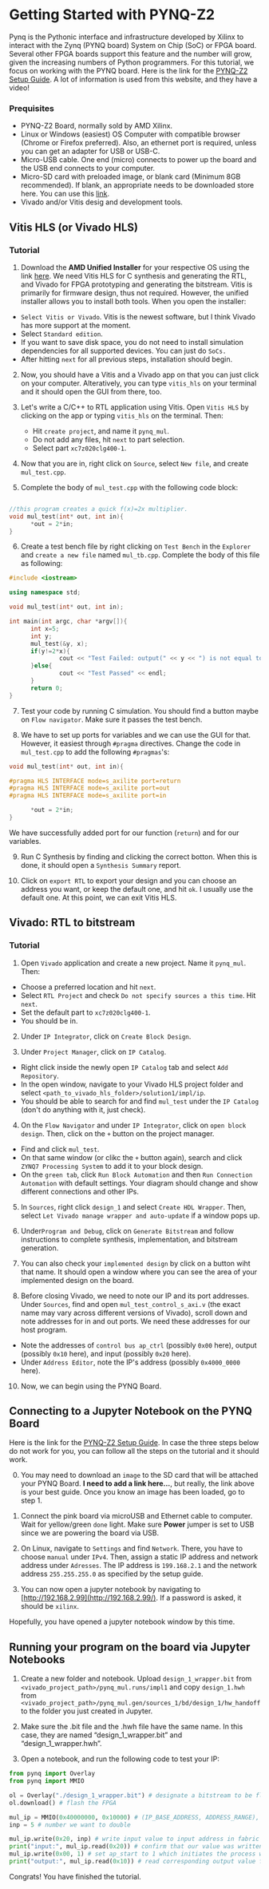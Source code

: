 # Getting Started with PYNQ-Z2

Pynq is the Pythonic interface and infrastructure developed by Xilinx to interact with the Zynq (PYNQ board) System on Chip (SoC) or FPGA board. Several other FPGA boards support this feature and the number will grow, given the increasing numbers of Python programmers. For this tutorial, we focus on working with the PYNQ board.
Here is the link for the [PYNQ-Z2 Setup Guide](https://pynq.readthedocs.io/en/latest/getting_started/pynq_z2_setup.html). A lot of information is used from this website, and they have a video!

### Prequisites

* PYNQ-Z2 Board, normally sold by AMD Xilinx.
* Linux or Windows (easiest) OS Computer with compatible browser (Chrome or Firefox preferred). Also, an ethernet port is required, unless you can get an adapter for USB or USB-C.
* Micro-USB cable. One end (micro) connects to power up the board and the USB end connects to your computer.
* Micro-SD card with preloaded image, or blank card (Minimum 8GB recommended). If blank, an appropriate needs to be downloaded store here. You can use this [link](http://www.pynq.io/board.html).
* Vivado and/or Vitis desig and development tools.

## Vitis HLS (or Vivado HLS)
### Tutorial

1. Download the **AMD Unified Installer** for your respective OS using the link [here](https://www.xilinx.com/support/download.html).
We need Vitis HLS for C synthesis and generating the RTL, and Vivado for FPGA prototyping and generating the bitstream. Vitis is primarily for firmware design, thus not required. However, the unified installer allows you to install both tools. When you open the installer:
  *  `Select Vitis or Vivado`. Vitis is the newest software, but I think Vivado has more support at the moment.
  *  Select `Standard edition`.
  *  If you want to save disk space, you do not need to install simulation dependencies for all supported devices. You can just do `SoCs.`
  *  After hitting `next` for all previous steps, installation should begin.

2. Now, you should have a Vitis and a Vivado app on that you can just click on your computer. Alteratively, you can type `vitis_hls` on your terminal and it should open the GUI from there, too. 

3. Let's write a C/C++ to RTL application using Vitis. Open `Vitis HLS` by clicking on the app or typing `vitis_hls` on the terminal. Then:
   * Hit `create project`, and name it `pynq_mul`.
   * Do not add any files, hit `next` to part selection.
   * Select part `xc7z020clg400-1`.
  
4. Now that you are in, right click on `Source`, select `New file`, and create `mul_test.cpp`.

5. Complete the body of `mul_test.cpp` with the following code block: 
```c++

//this program creates a quick f(x)=2x multiplier.
void mul_test(int* out, int in){
      *out = 2*in;
}
```
6. Create a test bench file by right clicking on `Test Bench` in the `Explorer` and `create a new file` named `mul_tb.cpp`. Complete the body of this file as following:
```c++
#include <iostream>

using namespace std;

void mul_test(int* out, int in);

int main(int argc, char *argv[]){
      int x=5;
      int y;
      mul_test(&y, x);
      if(y!=2*x){
              cout << "Test Failed: output(" << y << ") is not equal to 2x" << x << endl;
      }else{
              cout << "Test Passed" << endl;
      }
      return 0;
}
```
7. Test your code by running C simulation. You should find a button maybe on `Flow navigator`. Make sure it passes the test bench.

8. We have to set up ports for variables and we can use the GUI for that. However, it easiest through `#pragma` directives. Change the code in `mul_test.cpp` to add the following `#pragmas`'s:

```c++
void mul_test(int* out, int in){

#pragma HLS INTERFACE mode=s_axilite port=return
#pragma HLS INTERFACE mode=s_axilite port=out
#pragma HLS INTERFACE mode=s_axilite port=in

      *out = 2*in;
}
```
We have successfully added port for our function (`return`) and for our variables.

9. Run C Synthesis by finding and clicking the correct botton. When this is done, it should open a `Synthesis Summary` report.

10. Click on `export RTL` to export your design and you can choose an address you want, or keep the default one, and hit `ok`. I usually use the default one. At this point, we can exit Vitis HLS.

## Vivado: RTL to bitstream
### Tutorial

1. Open `Vivado` application and create a new project. Name it `pynq_mul`. Then:
  * Choose a preferred location and hit `next`.
  * Select `RTL Project` and check `Do not specify sources a this time`. Hit `next`.
  * Set the default part to `xc7z020clg400-1`.
  * You should be in.

2. Under `IP Integrator`, click on `Create Block Design`.

3. Under `Project Manager`, click on `IP Catalog`.
  * Right click inside the newly open `IP Catalog` tab and select `Add Repository`.
  * In the open window, navigate to your Vivado HLS project folder and select `<path_to_vivado_hls_folder>/solution1/impl/ip`.
  * You should be able to search for and find `mul_test` under the `IP Catalog` (don't do anything with it, just check).

4. On the `Flow Navigator` and under `IP Integrator`, click on `open block design`. Then, click on the `+` button on the project manager. 
  * Find and click `mul_test`.
  * On that same window (or clikc the `+` button again), search and click `ZYNQ7 Processing System` to add it to your block design.
  * On the `green tab`, click `Run Block Automation` and then `Run Connection Automation` with default settings. Your diagram should change and show different connections and other IPs.

5. In `Sources`, right click `design_1` and select `Create HDL Wrapper`. Then, select `Let Vivado manage wrapper and auto-update` if a window pops up.

6. Under`Program and Debug`, click on `Generate Bitstream` and follow instructions to complete synthesis, implementation, and bitstream generation.

7. You can also check your `implemented design` by click on a button wiht that name. It should open a window where you can see the area of your implemented design on the board.

9. Before closing Vivado, we need to note our IP and its port addresses. Under `Sources`, find and open `mul_test_control_s_axi.v` (the exact name may vary across different versions of Vivado), scroll down and note addresses for in and out ports. We need these addresses for our host program.
  * Note the addresses of `control bus ap_ctrl` (possibly `0x00` here), output (possibly `0x10` here), and input (possibly `0x20` here).
  * Under `Address Editor`, note the IP's address (possibly `0x4000_0000` here).

10. Now, we can begin using the PYNQ Board.

   

   
## Connecting to a Jupyter Notebook on the PYNQ Board

Here is the link for the [PYNQ-Z2 Setup Guide](https://pynq.readthedocs.io/en/latest/getting_started/pynq_z2_setup.html). In case the three steps below do not work for you, you can follow all the steps on the tutorial and it should work.

0. You may need to download an `image` to the SD card that will be attached your PYNQ Board. **I need to add a link here...**, but really, the link above is your best guide. Once you know an image has been loaded, go to step 1.

1. Connect the pink board via microUSB and Ethernet cable to computer. Wait for yellow/green `done` light. Make sure **Power** jumper is set to USB since we are powering the board via USB.

2. On Linux, navigate to `Settings` and find `Network`. There, you have to choose `manual` under `IPv4`. Then, assign a static IP address and network address under `Adresses`. The IP address is `199.168.2.1` and the network address `255.255.255.0` as specified by the setup guide.

3. You can now open a jupyter notebook by navigating to [http://192.168.2.99](http://192.168.2.99/). If a password is asked, it should be `xilinx`.

Hopefully, you have opened a jupyter notebook window by this time.

## Running your program on the board via Jupyter Notebooks

1. Create a new folder and notebook. Upload `design_1_wrapper.bit` from `<vivado_project_path>/pynq_mul.runs/impl1` and copy `design_1.hwh` from `<vivado_project_path>/pynq_mul.gen/sources_1/bd/design_1/hw_handoff` to the folder you just created in Jupyter.

2. Make sure the .bit file and the .hwh file have the same name. In this case, they are named “design_1_wrapper.bit” and “design_1_wrapper.hwh”.

3. Open a notebook, and run the following code to test your IP:
```python
from pynq import Overlay
from pynq import MMIO

ol = Overlay("./design_1_wrapper.bit") # designate a bitstream to be flashed to the FPGA
ol.download() # flash the FPGA

mul_ip = MMIO(0x40000000, 0x10000) # (IP_BASE_ADDRESS, ADDRESS_RANGE), told to us in Vivado
inp = 5 # number we want to double

mul_ip.write(0x20, inp) # write input value to input address in fabric
print("input:", mul_ip.read(0x20)) # confirm that our value was written correctly to the fabric
mul_ip.write(0x00, 1) # set ap_start to 1 which initiates the process we wrote to the fabric
print("output:", mul_ip.read(0x10)) # read corresponding output value from the output address of the fabric
```
Congrats! You have finished the tutorial.

